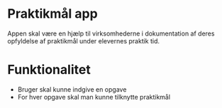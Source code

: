 # Praktikm&aring;l app
Appen skal være en hjælp til virksomhederne i dokumentation af deres opfyldelse af praktikmål under elevernes praktik tid.
# Funktionalitet
* Bruger skal kunne indgive en opgave
* For hver opgave skal man kunne tilknytte praktikmål
